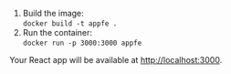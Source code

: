 
1. Build the image:  
   `docker build -t appfe .`
2. Run the container:  
   `docker run -p 3000:3000 appfe`

Your React app will be available at [http://localhost:3000](http://localhost:3000).